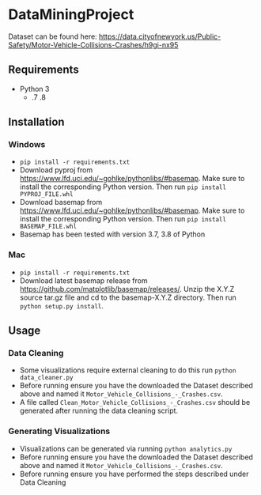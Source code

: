 # DataMiningProject
Dataset can be found here: https://data.cityofnewyork.us/Public-Safety/Motor-Vehicle-Collisions-Crashes/h9gi-nx95
## Requirements
- Python 3
  - .7 .8
## Installation

### Windows
- `pip install -r requirements.txt`
- Download pyproj from https://www.lfd.uci.edu/~gohlke/pythonlibs/#basemap.
  Make sure to install the corresponding Python version.
  Then run `pip install PYPROJ_FILE.whl`
- Download basemap from https://www.lfd.uci.edu/~gohlke/pythonlibs/#basemap.
  Make sure to install the corresponding Python version.
  Then run `pip install BASEMAP_FILE.whl`
- Basemap has been tested with version 3.7, 3.8 of Python

### Mac
- `pip install -r requirements.txt`
- Download latest basemap release from https://github.com/matplotlib/basemap/releases/.
  Unzip the X.Y.Z source tar.gz file and cd to the basemap-X.Y.Z directory.
  Then run `python setup.py install`.

## Usage

### Data Cleaning
- Some visualizations require external cleaning to do this run `python data_cleaner.py`
- Before running ensure you have the downloaded the Dataset described above and named it `Motor_Vehicle_Collisions_-_Crashes.csv`.
- A file called `Clean_Motor_Vehicle_Collisions_-_Crashes.csv` should be generated after running the data cleaning script.

### Generating Visualizations
- Visualizations can be generated via running `python analytics.py`
- Before running ensure you have the downloaded the Dataset described above and named it `Motor_Vehicle_Collisions_-_Crashes.csv`.
- Before running ensure you have performed the steps described under Data Cleaning


